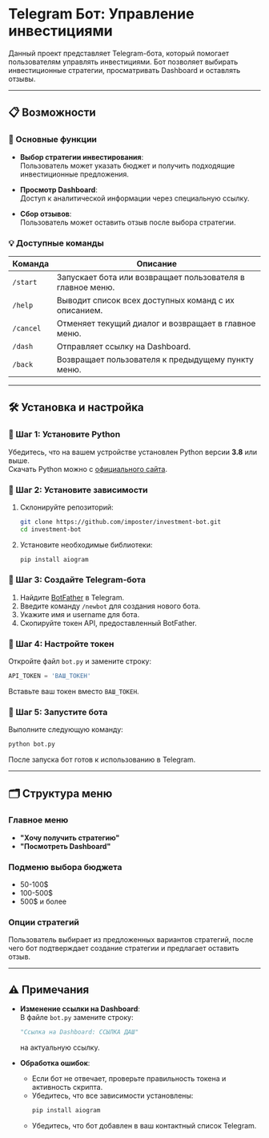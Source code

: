 # Telegram Бот: Управление инвестициями  

Данный проект представляет Telegram-бота, который помогает пользователям управлять инвестициями. Бот позволяет выбирать инвестиционные стратегии, просматривать Dashboard и оставлять отзывы.  

---

## 📋 Возможности  

### 🔑 Основные функции  
- **Выбор стратегии инвестирования**:  
  Пользователь может указать бюджет и получить подходящие инвестиционные предложения.  

- **Просмотр Dashboard**:  
  Доступ к аналитической информации через специальную ссылку.  

- **Сбор отзывов**:  
  Пользователь может оставить отзыв после выбора стратегии.  

### 💡 Доступные команды  
| Команда     | Описание                                                    |  
|-------------|-------------------------------------------------------------|  
| `/start`    | Запускает бота или возвращает пользователя в главное меню.  |  
| `/help`     | Выводит список всех доступных команд с их описанием.        |  
| `/cancel`   | Отменяет текущий диалог и возвращает в главное меню.        |  
| `/dash`     | Отправляет ссылку на Dashboard.                             |  
| `/back`     | Возвращает пользователя к предыдущему пункту меню.          |  

---

## 🛠️ Установка и настройка  

### 🔹 Шаг 1: Установите Python  
Убедитесь, что на вашем устройстве установлен Python версии **3.8** или выше.  
Скачать Python можно с [официального сайта](https://www.python.org/downloads/).  

### 🔹 Шаг 2: Установите зависимости  
1. Склонируйте репозиторий:  
   ```bash
   git clone https://github.com/imposter/investment-bot.git
   cd investment-bot
   ```  
2. Установите необходимые библиотеки:  
   ```bash
   pip install aiogram
   ```  

### 🔹 Шаг 3: Создайте Telegram-бота  
1. Найдите [BotFather](https://t.me/botfather) в Telegram.  
2. Введите команду `/newbot` для создания нового бота.  
3. Укажите имя и username для бота.  
4. Скопируйте токен API, предоставленный BotFather.  

### 🔹 Шаг 4: Настройте токен  
Откройте файл `bot.py` и замените строку:  
```python
API_TOKEN = 'ВАШ_ТОКЕН'
```  
Вставьте ваш токен вместо `ВАШ_ТОКЕН`.  

### 🔹 Шаг 5: Запустите бота  
Выполните следующую команду:  
```bash
python bot.py
```  

После запуска бот готов к использованию в Telegram.  

---

## 🗂️ Структура меню  

### Главное меню  
- **"Хочу получить стратегию"**  
- **"Посмотреть Dashboard"**  

### Подменю выбора бюджета  
- 50-100$  
- 100-500$  
- 500$ и более  

### Опции стратегий  
Пользователь выбирает из предложенных вариантов стратегий, после чего бот подтверждает создание стратегии и предлагает оставить отзыв.  

---

## ⚠️ Примечания  

- **Изменение ссылки на Dashboard**:  
  В файле `bot.py` замените строку:  
  ```python
  "Ссылка на Dashboard: ССЫЛКА ДАШ"
  ```  
  на актуальную ссылку.  

- **Обработка ошибок**:  
  - Если бот не отвечает, проверьте правильность токена и активность скрипта.  
  - Убедитесь, что все зависимости установлены:  
    ```bash
    pip install aiogram
    ```  
  - Убедитесь, что бот добавлен в ваш контактный список Telegram.  
